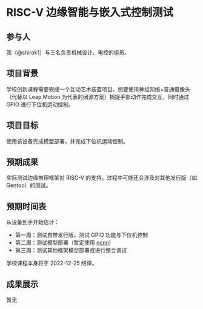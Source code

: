 # RISC-V 边缘智能与嵌入式控制测试

## 参与人

我（@shirok1）与三名负责机械设计、电控的组员。

## 项目背景

学校创新课程需要完成一个互动艺术装置项目，想要使用神经网络+普通摄像头（代替以 Leap Motion 为代表的闭源方案）捕捉手部动作完成交互，同时通过 GPIO 进行下位机运动控制。

## 项目目标

使用该设备完成模型部署，并完成下位机运动控制。

## 预期成果

实际测试边缘推理框架对 RISC-V 的支持。过程中可能还会涉及对其他发行版（如 Gentoo）的测试。

## 预期时间表

从设备到手开始估计：

- 第一周：测试自带发行版，测试 GPIO 功能与下位机控制
- 第二周：测试模型部署（暂定使用 [ncnn](https://github.com/Tencent/ncnn)）
- 第三周：测试其他框架模型部署或进行整合调试

学校课程本身将于 2022-12-25 结课。

## 成果展示

暂无
